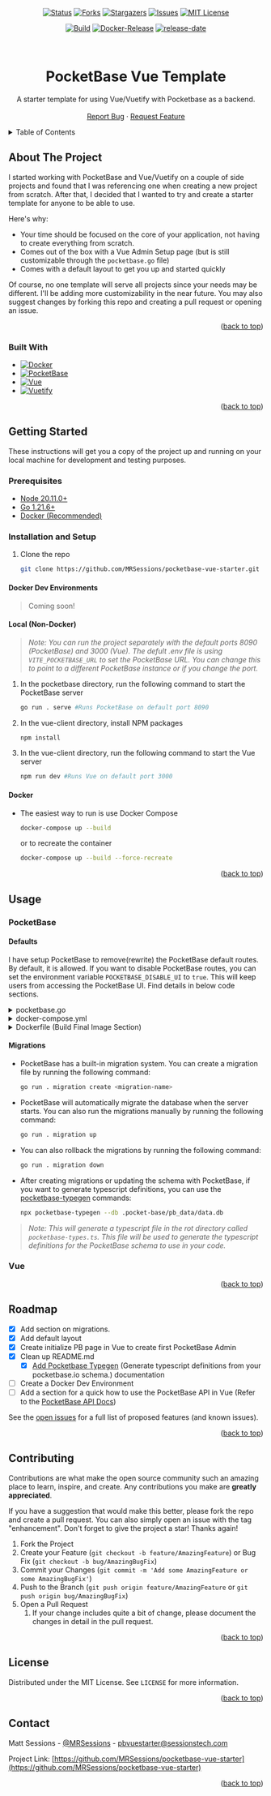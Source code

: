 <!-- Improved compatibility of back to top link: See: https://github.com/othneildrew/Best-README-Template/pull/73 -->
<a name="readme-top"></a>

<!-- PROJECT SHIELDS -->
<!--
*** I'm using markdown "reference style" links for readability.
*** Reference links are enclosed in brackets [ ] instead of parentheses ( ).
*** See the bottom of this document for the declaration of the reference variables
*** for contributors-url, forks-url, etc. This is an optional, concise syntax you may use.
*** https://www.markdownguide.org/basic-syntax/#reference-style-links
-->
<!-- [![Contributors][contributors-shield]][contributors-url] -->
<div align="center">

[![Status][status-shield]][project-url]
[![Forks][forks-shield]][forks-url]
[![Stargazers][stars-shield]][stars-url]
[![Issues][issues-shield]][issues-url]
[![MIT License][license-shield]][license-url]

[![Build][build-shield]]()
[![Docker-Release][docker-release-shield]][release-url]
[![release-date][release-date-shield]][release-url]


</div>
<!-- [![LinkedIn][linkedin-shield]][linkedin-url] -->



<!-- PROJECT LOGO -->
<br />
<div align="center">
  <!-- <a href="https://github.com/MRSessions/pocketbase-vue-starter">
    <img src="images/logo.png" alt="Logo" width="80" height="80">
  </a> -->

  <!-- <h1 align="center"><s>PocketBase Vue Starter</s></h1> -->
  <h1 align="center">PocketBase Vue Template</h1>

  <p align="center">
    A starter template for using Vue/Vuetify with Pocketbase as a backend.
    <!-- <br /> -->
    <!-- <a href="https://github.com/MRSessions/pocketbase-vue-starter"><strong>Explore the docs »</strong></a> -->
    <br />
    <br />
    <!-- <a href="https://github.com/MRSessions/pocketbase-vue-starter">View Demo</a>
    · -->
    <a href="https://github.com/MRSessions/pocketbase-vue-starter/issues">Report Bug</a>
    ·
    <a href="https://github.com/MRSessions/pocketbase-vue-starter/issues">Request Feature</a>
  </p>
</div>



<!-- TABLE OF CONTENTS -->
<details>
  <summary>Table of Contents</summary>
  <ol>
    <li>
      <a href="#about-the-project">About The Project</a>
      <ul>
        <li><a href="#built-with">Built With</a></li>
      </ul>
    </li>
    <li>
      <a href="#getting-started">Getting Started</a>
      <ul>
        <li><a href="#prerequisites">Prerequisites</a></li>
        <li>
          <a href="#installation-and-setup">Installation and Setup</a>
            <ul><a href="#docker-dev-environments">Docker Dev Environments</a></ul>
            <ul><a href="#local-non-docker">Local (Non-Docker)</a></ul>
            <ul><a href="#docker">Docker</a></ul>
        </li>
      </ul>
    </li>
    <li><a href="#usage">Usage</a></li>
    <li><a href="#roadmap">Roadmap</a></li>
    <li><a href="#contributing">Contributing</a></li>
    <li><a href="#license">License</a></li>
    <li><a href="#contact">Contact</a></li>
    <li><a href="#acknowledgments">Acknowledgments</a></li>
  </ol>
</details>



<!-- ABOUT THE PROJECT -->
## About The Project

<!-- [![Product Name Screen Shot][product-screenshot]](https://example.com) -->

I started working with PocketBase and Vue/Vuetify on a couple of side projects and found that I was referencing one when creating a new project from scratch. After that, I decided that I wanted to try and create a starter template for anyone to be able to use.

Here's why:
* Your time should be focused on the core of your application, not having to create everything from scratch.
* Comes out of the box with a Vue Admin Setup page (but is still customizable through the `pocketbase.go` file)
* Comes with a default layout to get you up and started quickly

Of course, no one template will serve all projects since your needs may be different. I'll be adding more customizability in the near future. You may also suggest changes by forking this repo and creating a pull request or opening an issue.

<!-- Thanks to all the people who have contributed to expanding this template! -->

<p align="right">(<a href="#readme-top">back to top</a>)</p>



### Built With

* [![Docker][docker-shield]][docker-url]
* [![PocketBase][PocketBase.io]][Pocketbase-url]
* [![Vue][Vue.js]][Vue-url]
* [![Vuetify][Vuetify.js]][Vuetify-url]

<p align="right">(<a href="#readme-top">back to top</a>)</p>



<!-- GETTING STARTED -->
## Getting Started

These instructions will get you a copy of the project up and running on your local machine for development and testing purposes.

### Prerequisites

- [Node 20.11.0+](https://nodejs.org/en/download/)
- [Go 1.21.6+](https://go.dev/dl/)
- [Docker (Recommended)](https://docker.com/get-started)

### Installation and Setup

1. Clone the repo
   ```sh
   git clone https://github.com/MRSessions/pocketbase-vue-starter.git
    ```

#### Docker Dev Environments

> Coming soon!

#### Local (Non-Docker)

> *Note: You can run the project separately with the default ports 8090 (PocketBase) and 3000 (Vue). The defult .env file is using `VITE_POCKETBASE_URL` to set the PocketBase URL. You can change this to point to a different PocketBase instance or if you change the port.*

1. In the pocketbase directory, run the following command to start the PocketBase server
    ```sh
    go run . serve #Runs PocketBase on default port 8090
    ```
2. In the vue-client directory, install NPM packages
    ```sh
    npm install
    ```
3. In the vue-client directory, run the following command to start the Vue server
    ```sh
    npm run dev #Runs Vue on default port 3000
    ```

#### Docker

- The easiest way to run is use Docker Compose
    ```sh
    docker-compose up --build
    ```
    or to recreate the container
    ```sh
    docker-compose up --build --force-recreate
    ```

<p align="right">(<a href="#readme-top">back to top</a>)</p>



<!-- USAGE EXAMPLES -->
## Usage

### PocketBase

#### Defaults

I have setup PocketBase to remove(rewrite) the PocketBase default routes. By default, it is allowed. If you want to disable PocketBase routes, you can set the environment variable `POCKETBASE_DISABLE_UI` to `true`. This will keep users from accessing the PocketBase UI. Find details in below code sections.

<details>
  <summary>pocketbase.go</summary>

  ```go
  func main() {
    app.OnBeforeServe().Add(func(e *core.ServeEvent) error {
      if getenvBool("POCKETBASE_DISABLE_UI") {
        e.Router.Pre(middleware.Rewrite(map[string]string{
          "/_":  "/",
          "/_*": "/",
        }))
        log.Default().Println("PocketBase UI is disabled")
      }
      e.Router.GET("/*", apis.StaticDirectoryHandler(os.DirFS(publicDir), indexFallback))
      return nil
    })
  }

  func getenvBool(key string) bool {
    val := os.Getenv(key)
    ret, err := strconv.ParseBool(val)
    if err != nil {
      return false
    }
    return ret
  }
  ```

</details>

<details>
  <summary>docker-compose.yml</summary>

  ```yml
  version: "3"

  pocketbase-vue-starter:
    image: ghcr.io/mrsessions/pocketbase-vue-starter:latest
    container_name: pocketbase-vue-starter
    restart: unless-stopped
    environment:
      - POCKETBASE_DISABLE_UI=true # Set to true to disable the PocketBase UI
      - POCKETBASE_ADMIN_EMAIL=admin@example.com #This is the default if you don't set it or this value is removed
      - POCKETBASE_ADMIN_PASSWORD=1234567890 #This is the default if you don't set it or this value is removed
    volumes:
      - ./pocketbase-db:/app/pb_data
    ports:
      - 8090:80

  volumes:
    pocketbase-db:
  ```
</details>

<details>
  <summary>Dockerfile (Build Final Image Section)</summary>

  ```dockerfile
  # build final image
  FROM golang:1.21.6-alpine3.19 AS final

  WORKDIR /app

  COPY --from=builder /app/pocketbase ./

  COPY --from=node-builder /app/dist ./dist

  # Set to true to disable the PocketBase UI if not using Docker Compose
  ENV POCKETBASE_DISABLE_UI=false

  EXPOSE 8090

  CMD ["/app/pocketbase", "serve", "--http=0.0.0.0:80"]
  ```

</details>

#### Migrations

- PocketBase has a built-in migration system. You can create a migration file by running the following command:
    ```sh
    go run . migration create <migration-name>
    ```

- PocketBase will automatically migrate the database when the server starts. You can also run the migrations manually by running the following command:
    ```sh
    go run . migration up
    ```

- You can also rollback the migrations by running the following command:
    ```sh
    go run . migration down
    ```

- After creating migrations or updating the schema with PocketBase, if you want to generate typescript definitions, you can use the [pocketbase-typegen](https://github.com/patmood/pocketbase-typegen) commands:
    ```sh
    npx pocketbase-typegen --db .pocket-base/pb_data/data.db
    ```
> *Note: This will generate a typescript file in the rot directory called `pocketbase-types.ts`. This file will be used to generate the typescript definitions for the PocketBase schema to use in your code.*

### Vue

<p align="right">(<a href="#readme-top">back to top</a>)</p>



<!-- ROADMAP -->
## Roadmap


- [x] Add section on migrations.
- [x] Add default layout
- [x] Create initialize PB page in Vue to create first PocketBase Admin
- [x] Clean up README.md
  - [x] [Add Pocketbase Typegen](https://github.com/patmood/pocketbase-typegen) (Generate typescript definitions from your pocketbase.io schema.) documentation
- [ ] Create a Docker Dev Environment
- [ ] Add a section for a quick how to use the PocketBase API in Vue (Refer to the [PocketBase API Docs](https://pocketbase.io/docs/api))

See the [open issues](https://github.com/MRSessions/pocketbase-vue-starter/issues) for a full list of proposed features (and known issues).

<p align="right">(<a href="#readme-top">back to top</a>)</p>



<!-- CONTRIBUTING -->
## Contributing

Contributions are what make the open source community such an amazing place to learn, inspire, and create. Any contributions you make are **greatly appreciated**.

If you have a suggestion that would make this better, please fork the repo and create a pull request. You can also simply open an issue with the tag "enhancement".
Don't forget to give the project a star! Thanks again!

1. Fork the Project
2. Create your Feature (`git checkout -b feature/AmazingFeature`) or Bug Fix (`git checkout -b bug/AmazingBugFix`)
3. Commit your Changes (`git commit -m 'Add some AmazingFeature or some AmazingBugFix'`)
4. Push to the Branch (`git push origin feature/AmazingFeature` or `git push origin bug/AmazingBugFix`)
5. Open a Pull Request
   1. If your change includes quite a bit of change, please document the changes in detail in the pull request.

<p align="right">(<a href="#readme-top">back to top</a>)</p>



<!-- LICENSE -->
## License

Distributed under the MIT License. See `LICENSE` for more information.

<p align="right">(<a href="#readme-top">back to top</a>)</p>



<!-- CONTACT -->
## Contact

Matt Sessions - [@MRSessions](https://github.com/MRSessions) - pbvuestarter@sessionstech.com

Project Link: [https://github.com/MRSessions/pocketbase-vue-starter](https://github.com/MRSessions/pocketbase-vue-starter)

<p align="right">(<a href="#readme-top">back to top</a>)</p>



<!-- ACKNOWLEDGMENTS -->
<!-- ## Acknowledgments

Use this space to list resources you find helpful and would like to give credit to. I've included a few of my favorites to kick things off!

* [Choose an Open Source License](https://choosealicense.com)
* [GitHub Emoji Cheat Sheet](https://www.webpagefx.com/tools/emoji-cheat-sheet)
* [Malven's Flexbox Cheatsheet](https://flexbox.malven.co/)
* [Malven's Grid Cheatsheet](https://grid.malven.co/)
* [Img Shields](https://shields.io)
* [GitHub Pages](https://pages.github.com)
* [Font Awesome](https://fontawesome.com)
* [React Icons](https://react-icons.github.io/react-icons/search)

<p align="right">(<a href="#readme-top">back to top</a>)</p> -->



<!-- MARKDOWN LINKS & IMAGES -->
<!-- https://www.markdownguide.org/basic-syntax/#reference-style-links -->

[project-url]: https://github.com/MRSessions/pocketbase-vue-starter
[status-shield]: https://img.shields.io/badge/status-active-success.svg?style=for-the-badge
[forks-shield]: https://img.shields.io/github/forks/MRSessions/pocketbase-vue-starter.svg?style=for-the-badge
[forks-url]: https://github.com/MRSessions/pocketbase-vue-starter/network/members
[stars-shield]: https://img.shields.io/github/stars/MRSessions/pocketbase-vue-starter.svg?style=for-the-badge
[stars-url]: https://github.com/MRSessions/pocketbase-vue-starter/stargazers
[issues-shield]: https://img.shields.io/github/issues/MRSessions/pocketbase-vue-starter.svg?style=for-the-badge
[issues-url]: https://github.com/MRSessions/pocketbase-vue-starter/issues
[license-shield]: https://img.shields.io/github/license/MRSessions/pocketbase-vue-starter.svg?style=for-the-badge
[license-url]: https://github.com/MRSessions/pocketbase-vue-starter/blob/master/LICENSE
[build-shield]: https://img.shields.io/github/actions/workflow/status/MRsessions/pocketbase-vue-starter/build-single-docker-image.yml?style=for-the-badge
[build-url]: https://github.com/MRSessions/pocketbase-vue-starter/actions
[prerelease-shield]: https://img.shields.io/github/v/release/MRSessions/pocketbase-vue-starter?color=s&include_prereleases&label=Pre-release&logo=s&logoColor=s&style=for-the-badge
[release-date-shield]: https://img.shields.io/github/release-date-pre/mrsessions/pocketbase-vue-starter?label=Released&style=for-the-badge
[docker-release-shield]: https://img.shields.io/github/v/tag/mrsessions/pocketbase-vue-starter?include_prereleases&label=docker&style=for-the-badge
[release-url]: https://github.com/MRSessions/pocketbase-vue-starter/pkgs/container/pocketbase-vue-starter


[Vue.js]: https://img.shields.io/badge/Vue.js-3.2.38+-35495E?style=for-the-badge&logo=vuedotjs&logoColor=4FC08D
[Vue-url]: https://vuejs.org/
[Vuetify.js]: https://img.shields.io/badge/Vuetify-3.0.0+-green?style=for-the-badge&logo=vuetify&logoColor=blue
[Vuetify-url]: https://next.vuetifyjs.com/en/
[PocketBase.io]: https://img.shields.io/badge/PocketBase-0.13.2+-b8dbe4?style=for-the-badge&logo=pocketbase&logoColor=b8dbe4
[Pocketbase-url]: https://pocketbase.io
[docker-shield]: https://img.shields.io/badge/Docker-latest-blue?style=for-the-badge&logo=docker&logoColor=blue
[docker-url]: https://docker.com


<!-- Created with the help of https://github.com/othneildrew/Best-README-Template/pull/73 -->
